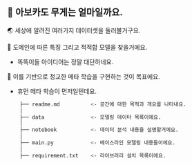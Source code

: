 ## 🥑 아보카도 무게는 얼마일까요.

🌏 세상에 알려진 여러가지 데이터셋을 둘러볼거구요.

🌱 도메인에 따른 특징 그리고 적적합 모델을 찾을거에요.

* 똑똑이들 아이디어는 정말 대단하네요.

🐤 이를 기반으로 정교한 메타 학습을 구현하는 것이 목표에요.

* 휴먼 메타 학습이 먼저일텐데요.

```sh
    ├── readme.md          <- 공간에 대한 목적과 개요를 나타내요.
    │
    ├── data               <- 모델링 데이터 목록이에요.
    │
    ├── notebook           <- 데이터 분석 내용을 설명할거에요. 
    │
    ├── main.py            <- 베이스라인 모델링 내용들이에요.
    │
    ├── requirement.txt    <- 라이브러리 설치 목록이에요.
```
